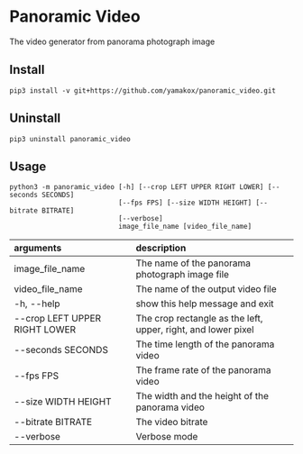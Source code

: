 # Panoramic Video

The video generator from panorama photograph image

## Install

```
pip3 install -v git+https://github.com/yamakox/panoramic_video.git
```

## Uninstall

```
pip3 uninstall panoramic_video
```

## Usage

```
python3 -m panoramic_video [-h] [--crop LEFT UPPER RIGHT LOWER] [--seconds SECONDS]
                           [--fps FPS] [--size WIDTH HEIGHT] [--bitrate BITRATE]
                           [--verbose]
                           image_file_name [video_file_name]
```

|arguments |description |
|:---|:---|
|image_file_name       |The name of the panorama photograph image file|
|video_file_name       |The name of the output video file|
|-h, --help            |show this help message and exit|
|--crop LEFT UPPER RIGHT LOWER |The crop rectangle as the left, upper, right, and lower pixel|
|--seconds SECONDS     |The time length of the panorama video|
|--fps FPS             |The frame rate of the panorama video|
|--size WIDTH HEIGHT   |The width and the height of the panorama video|
|--bitrate BITRATE     |The video bitrate|
|--verbose             |Verbose mode|

